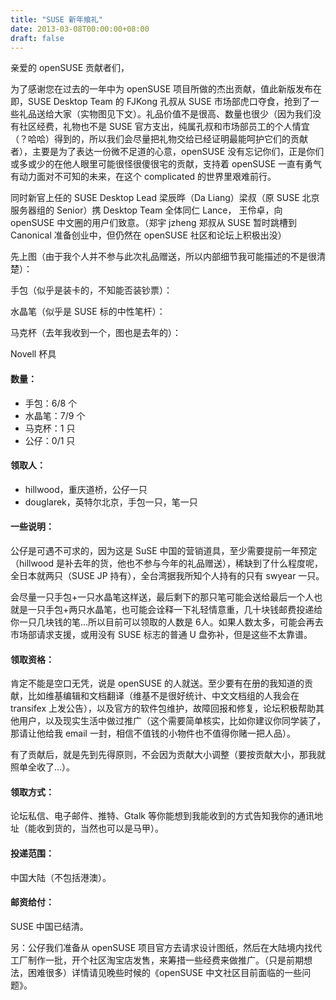 ```yaml
---
title: "SUSE 新年飨礼"
date: 2013-03-08T00:00:00+08:00
draft: false
---
```

亲爱的 openSUSE 贡献者们，

为了感谢您在过去的一年中为 openSUSE 项目所做的杰出贡献，值此新版发布在即，SUSE Desktop Team 的 FJKong 孔叔从 SUSE 市场部虎口夺食，抢到了一些礼品送给大家（实物图见下文）。礼品价值不是很高、数量也很少（因为我们没有社区经费，礼物也不是 SUSE 官方支出，纯属孔叔和市场部员工的个人情宜（？哈哈）得到的，所以我们会尽量把礼物交给已经证明最能呵护它们的贡献者），主要是为了表达一份微不足道的心意，openSUSE 没有忘记你们，正是你们或多或少的在他人眼里可能很怪很傻很宅的贡献，支持着 openSUSE 一直有勇气有动力面对不可知的未来，在这个 complicated 的世界里艰难前行。

同时新官上任的 SUSE Desktop Lead 梁辰晔（Da Liang）梁叔（原 SUSE 北京服务器组的 Senior）携 Desktop Team 全体同仁 Lance， 王伶卓，向 openSUSE 中文圈的用户们致意。（郑宇 jzheng 郑叔从 SUSE 暂时跳槽到 Canonical 准备创业中，但仍然在 openSUSE 社区和论坛上积极出没）

先上图（由于我个人并不参与此次礼品赠送，所以内部细节我可能描述的不是很清楚）：

手包（似乎是装卡的，不知能否装钞票）：

水晶笔（似乎是 SUSE 标的中性笔杆）：

马克杯（去年我收到一个，图也是去年的）：

Novell 杯具

#### 数量：

* 手包：6/8 个
* 水晶笔：7/9 个
* 马克杯：1 只
* 公仔：0/1 只

#### 领取人：

* hillwood，重庆道桥，公仔一只
* douglarek，英特尔北京，手包一只，笔一只

#### 一些说明：

公仔是可遇不可求的，因为这是 SuSE 中国的营销道具，至少需要提前一年预定（hillwood 是补去年的货，他也不参与今年的礼品赠送），稀缺到了什么程度呢，全日本就两只（SUSE JP 持有），全台湾据我所知个人持有的只有 swyear 一只。

会尽量一只手包+一只水晶笔这样送，最后剩下的那只笔可能会送给最后一个人也就是一只手包+两只水晶笔，也可能会诠释一下礼轻情意重，几十块钱邮费投递给你一只几块钱的笔…所以目前可以领取的人数是 6人。如果人数太多，可能会再去市场部请求支援，或用没有 SUSE 标志的普通 U 盘弥补，但是这些不太靠谱。

#### 领取资格：

肯定不能是空口无凭，说是 openSUSE 的人就送。至少要有在册的我知道的贡献，比如维基编辑和文档翻译（维基不是很好统计、中文文档组的人我会在 transifex 上发公告），以及官方的软件包维护，故障回报和修复，论坛积极帮助其他用户，以及现实生活中做过推广（这个需要简单核实，比如你建议你同学装了，那请让他给我 email 一封，相信不值钱的小物件也不值得你赌一把人品）。

有了贡献后，就是先到先得原则，不会因为贡献大小调整（要按贡献大小，那我就照单全收了…）。

#### 领取方式：

论坛私信、电子邮件、推特、Gtalk 等你能想到我能收到的方式告知我你的通讯地址（能收到货的，当然也可以是马甲）。

#### 投递范围：

中国大陆（不包括港澳）。

#### 邮资给付：

SUSE 中国已结清。

另：公仔我们准备从 openSUSE 项目官方去请求设计图纸，然后在大陆境内找代工厂制作一批，开个社区淘宝店发售，来筹措一些经费来做推广。（只是前期想法，困难很多）详情请见晚些时候的《openSUSE 中文社区目前面临的一些问题》。
